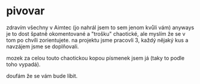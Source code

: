 # pivovar

zdravím všechny v Aimtec
(jo nahrál jsem to sem jenom kvůli vám)
anyways
je to dost špatně okomentované a "trošku" chaotické, ale myslím že se v tom po chvíli zorientujete.
na projektu jsme pracovli 3, každý nějaký kus a navzájem jsme se doplňovali.

mozek za celou touto chaotickou kopou písmenek jsem já (taky to podle toho vypadá).

doufám že se vám bude líbit.
